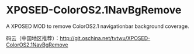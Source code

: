 # XPOSED-ColorOS2.1NavBgRemove
A XPOSED MOD to remove ColorOS2.1 navigationbar background coverage.

码云（中国地区推荐）：http://git.oschina.net/tvtwu/XPOSED-ColorOS2.1NavBgRemove
